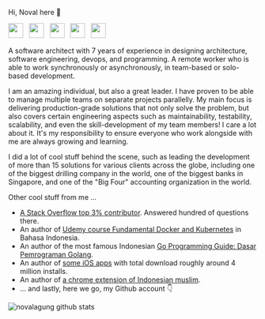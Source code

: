 Hi, Noval here 🦘

<a href="https://linkedin.com/in/novalagung" target="_blank"><img src="https://image.flaticon.com/icons/png/512/174/174857.png" height="30"></a> &nbsp; <a href="https://stackoverflow.com/users/1467988/novalagung" target="_blank"><img src="https://cdn2.iconfinder.com/data/icons/social-icons-color/512/stackoverflow-512.png" height="30"></a> &nbsp; <a href="https://www.udemy.com/user/noval-agung-prayogo/" target="_blank"><img src="https://seeklogo.com/images/U/udemy-logo-C3D3F5AC0C-seeklogo.com.png" height="30"></a> &nbsp; <a href="https://apps.apple.com/id/developer/noval-agung-prayogo/id1163677873?l=id" target="_blank"><img src="https://upload.wikimedia.org/wikipedia/commons/thumb/6/67/App_Store_%28iOS%29.svg/1200px-App_Store_%28iOS%29.svg.png" height="30"></a> &nbsp; <a href="https://www.codementor.io/@novalagung" target="_blank"><img src="https://avatars3.githubusercontent.com/u/7525092?s=280&v=4" height="30"></a>

A software architect with 7 years of experience in designing architecture, software engineering, devops, and programming. A remote worker who is able to work synchronously or asynchronously, in team-based or solo-based development.

I am an amazing individual, but also a great leader. I have proven to be able to manage multiple teams on separate projects parallelly. My main focus is delivering production-grade solutions that not only solve the problem, but also covers certain engineering aspects such as maintainability, testability, scalability, and even the skill-development of my team members! I care a lot about it. It's my responsibility to ensure everyone who work alongside with me are always growing and learning.

I did a lot of cool stuff behind the scene, such as leading the development of more than 15 solutions for various clients across the globe, including one of the biggest drilling company in the world, one of the biggest banks in Singapore, and one of the "Big Four" accounting organization in the world.

Other cool stuff from me ...

- [A Stack Overflow top 3% contributor](https://stackoverflow.com/users/1467988/novalagung). Answered hundred of questions there.
- An author of [Udemy course Fundamental Docker and Kubernetes](https://www.udemy.com/course/praktis-belajar-docker-dan-kubernetes-untuk-pemula/) in Bahasa Indonesia.
- An author of the most famous Indonesian [Go Programming Guide: Dasar Pemrograman Golang](https://dasarpemrogramangolang.novalagung.com/).
- An author of [some iOS apps](https://itunes.apple.com/us/developer/id1163677873) with total download roughly around 4 million installs.
- An author of [a chrome extension of Indonesian muslim](https://muslimboard.novalagung.com/).
- ... and lastly, here we go, my Github account 👇

![novalagung github stats](https://github-readme-stats.vercel.app/api?username=novalagung&show_icons=true)
